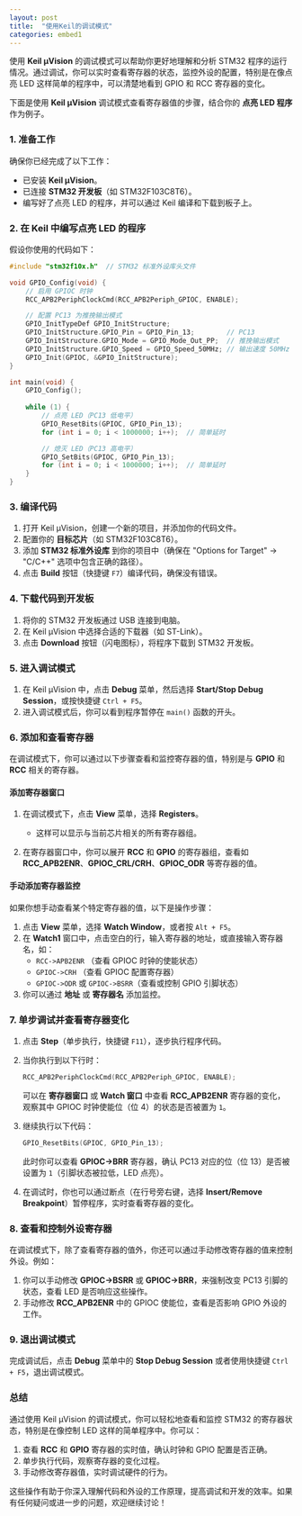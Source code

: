 ```yaml
---
layout: post
title:  "使用Keil的调试模式"
categories: embed1
---
```


使用 **Keil μVision** 的调试模式可以帮助你更好地理解和分析 STM32 程序的运行情况。通过调试，你可以实时查看寄存器的状态，监控外设的配置，特别是在像点亮 LED 这样简单的程序中，可以清楚地看到 GPIO 和 RCC 寄存器的变化。

下面是使用 **Keil μVision** 调试模式查看寄存器值的步骤，结合你的 **点亮 LED 程序** 作为例子。

### 1. 准备工作

确保你已经完成了以下工作：

- 已安装 **Keil μVision**。
- 已连接 **STM32 开发板**（如 STM32F103C8T6）。
- 编写好了点亮 LED 的程序，并可以通过 Keil 编译和下载到板子上。

### 2. 在 Keil 中编写点亮 LED 的程序

假设你使用的代码如下：

```c
#include "stm32f10x.h"  // STM32 标准外设库头文件

void GPIO_Config(void) {
    // 启用 GPIOC 时钟
    RCC_APB2PeriphClockCmd(RCC_APB2Periph_GPIOC, ENABLE);

    // 配置 PC13 为推挽输出模式
    GPIO_InitTypeDef GPIO_InitStructure;
    GPIO_InitStructure.GPIO_Pin = GPIO_Pin_13;        // PC13
    GPIO_InitStructure.GPIO_Mode = GPIO_Mode_Out_PP;  // 推挽输出模式
    GPIO_InitStructure.GPIO_Speed = GPIO_Speed_50MHz; // 输出速度 50MHz
    GPIO_Init(GPIOC, &GPIO_InitStructure);
}

int main(void) {
    GPIO_Config();
    
    while (1) {
        // 点亮 LED（PC13 低电平）
        GPIO_ResetBits(GPIOC, GPIO_Pin_13);  
        for (int i = 0; i < 1000000; i++);  // 简单延时

        // 熄灭 LED（PC13 高电平）
        GPIO_SetBits(GPIOC, GPIO_Pin_13);
        for (int i = 0; i < 1000000; i++);  // 简单延时
    }
}
```

### 3. 编译代码

1. 打开 Keil μVision，创建一个新的项目，并添加你的代码文件。
2. 配置你的 **目标芯片**（如 STM32F103C8T6）。
3. 添加 **STM32 标准外设库** 到你的项目中（确保在 "Options for Target" -> "C/C++" 选项中包含正确的路径）。
4. 点击 **Build** 按钮（快捷键 `F7`）编译代码，确保没有错误。

### 4. 下载代码到开发板

1. 将你的 STM32 开发板通过 USB 连接到电脑。
2. 在 Keil μVision 中选择合适的下载器（如 ST-Link）。
3. 点击 **Download** 按钮（闪电图标），将程序下载到 STM32 开发板。

### 5. 进入调试模式

1. 在 Keil μVision 中，点击 **Debug** 菜单，然后选择 **Start/Stop Debug Session**，或按快捷键 `Ctrl + F5`。
2. 进入调试模式后，你可以看到程序暂停在 `main()` 函数的开头。

### 6. 添加和查看寄存器

在调试模式下，你可以通过以下步骤查看和监控寄存器的值，特别是与 **GPIO** 和 **RCC** 相关的寄存器。

#### 添加寄存器窗口

1. 在调试模式下，点击 **View** 菜单，选择 **Registers**。
   - 这样可以显示与当前芯片相关的所有寄存器组。
   
2. 在寄存器窗口中，你可以展开 **RCC** 和 **GPIO** 的寄存器组，查看如 **RCC_APB2ENR**、**GPIOC_CRL/CRH**、**GPIOC_ODR** 等寄存器的值。

#### 手动添加寄存器监控

如果你想手动查看某个特定寄存器的值，以下是操作步骤：

1. 点击 **View** 菜单，选择 **Watch Window**，或者按 `Alt + F5`。
2. 在 **Watch1** 窗口中，点击空白的行，输入寄存器的地址，或直接输入寄存器名，如：
   - `RCC->APB2ENR` （查看 GPIOC 时钟的使能状态）
   - `GPIOC->CRH` （查看 GPIOC 配置寄存器）
   - `GPIOC->ODR` 或 `GPIOC->BSRR`（查看或控制 GPIO 引脚状态）
3. 你可以通过 **地址** 或 **寄存器名** 添加监控。

### 7. 单步调试并查看寄存器变化

1. 点击 **Step**（单步执行，快捷键 `F11`），逐步执行程序代码。
2. 当你执行到以下行时：
   ```c
   RCC_APB2PeriphClockCmd(RCC_APB2Periph_GPIOC, ENABLE);
   ```
   可以在 **寄存器窗口** 或 **Watch 窗口** 中查看 **RCC_APB2ENR** 寄存器的变化，观察其中 GPIOC 时钟使能位（位 4）的状态是否被置为 `1`。

3. 继续执行以下代码：
   ```c
   GPIO_ResetBits(GPIOC, GPIO_Pin_13);  
   ```
   此时你可以查看 **GPIOC->BRR** 寄存器，确认 PC13 对应的位（位 13）是否被设置为 `1`（引脚状态被拉低，LED 点亮）。

4. 在调试时，你也可以通过断点（在行号旁右键，选择 **Insert/Remove Breakpoint**）暂停程序，实时查看寄存器的变化。

### 8. 查看和控制外设寄存器

在调试模式下，除了查看寄存器的值外，你还可以通过手动修改寄存器的值来控制外设。例如：

1. 你可以手动修改 **GPIOC->BSRR** 或 **GPIOC->BRR**，来强制改变 PC13 引脚的状态，查看 LED 是否响应这些操作。
2. 手动修改 **RCC_APB2ENR** 中的 GPIOC 使能位，查看是否影响 GPIO 外设的工作。

### 9. 退出调试模式

完成调试后，点击 **Debug** 菜单中的 **Stop Debug Session** 或者使用快捷键 `Ctrl + F5`，退出调试模式。

### 总结

通过使用 Keil μVision 的调试模式，你可以轻松地查看和监控 STM32 的寄存器状态，特别是在像控制 LED 这样的简单程序中。你可以：

1. 查看 **RCC** 和 **GPIO** 寄存器的实时值，确认时钟和 GPIO 配置是否正确。
2. 单步执行代码，观察寄存器的变化过程。
3. 手动修改寄存器值，实时调试硬件的行为。

这些操作有助于你深入理解代码和外设的工作原理，提高调试和开发的效率。如果有任何疑问或进一步的问题，欢迎继续讨论！